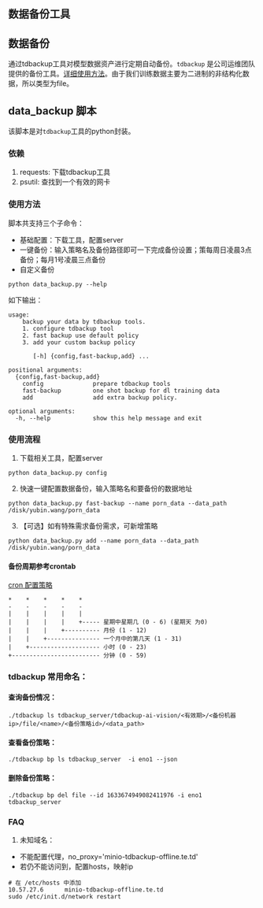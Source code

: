 ## 数据备份工具
## 数据备份
通过tdbackup工具对模型数据资产进行定期自动备份。`tdbackup` 是公司运维团队提供的备份工具。[详细使用方法](http://wiki.tongdun.me/pages/viewpage.action?pageId=39580309)。由于我们训练数据主要为二进制的非结构化数据，所以类型为file。

## data_backup 脚本
该脚本是对`tdbackup`工具的python封装。

### 依赖
1. requests: 下载tdbackup工具
2. psutil: 查找到一个有效的网卡

### 使用方法
脚本共支持三个子命令：
- 基础配置：下载工具，配置server
- 一键备份：输入策略名及备份路径即可一下完成备份设置；策每周日凌晨3点备份；每月1号凌晨三点备份
- 自定义备份

```shell
python data_backup.py --help
```
如下输出：
```
usage: 
    backup your data by tdbackup tools. 
    1. configure tdbackup tool
    2. fast backup use default policy
    3. add your custom backup policy
    
       [-h] {config,fast-backup,add} ...

positional arguments:
  {config,fast-backup,add}
    config              prepare tdbackup tools
    fast-backup         one shot backup for dl training data
    add                 add extra backup policy.

optional arguments:
  -h, --help            show this help message and exit
```
### 使用流程
1. 下载相关工具，配置server
```shell
python data_backup.py config  
```
2. 快速一键配置数据备份，输入策略名和要备份的数据地址
```shell
python data_backup.py fast-backup --name porn_data --data_path /disk/yubin.wang/porn_data 
```
3. 【可选】如有特殊需求备份需求，可新增策略
```shell
python data_backup.py add --name porn_data --data_path /disk/yubin.wang/porn_data
```

#### 备份周期参考crontab
[cron 配置策略](https://www.runoob.com/linux/linux-comm-crontab.html)

```
*    *    *    *    *
-    -    -    -    -
|    |    |    |    |
|    |    |    |    +----- 星期中星期几 (0 - 6) (星期天 为0)
|    |    |    +---------- 月份 (1 - 12) 
|    |    +--------------- 一个月中的第几天 (1 - 31)
|    +-------------------- 小时 (0 - 23)
+------------------------- 分钟 (0 - 59)
```

### tdbackup 常用命名：
#### 查询备份情况：
```shell
./tdbackup ls tdbackup_server/tdbackup-ai-vision/<有效期>/<备份机器ip>/file/<name>/<备份策略id>/<data_path>
```

#### 查看备份策略：
```shell
./tdbackup bp ls tdbackup_server  -i eno1 --json
```

#### 删除备份策略：
```shell
./tdbackup bp del file --id 1633674949082411976 -i eno1 tdbackup_server
```

### FAQ
1. 未知域名：
  - 不能配置代理，no_proxy='minio-tdbackup-offline.te.td'
  - 若仍不能访问到，配置hosts，映射ip
```shell
# 在 /etc/hosts 中添加
10.57.27.6      minio-tdbackup-offline.te.td
sudo /etc/init.d/network restart
```